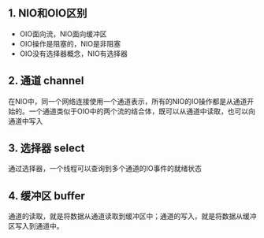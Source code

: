 ## 1. NIO和OIO区别

- OIO面向流，NIO面向缓冲区
- OIO操作是阻塞的，NIO是非阻塞
- OIO没有选择器概念，NIO有选择器

## 2. 通道 channel

在NIO中，同一个网络连接使用一个通道表示，所有的NIO的IO操作都是从通道开始的。一个通道类似于OIO中的两个流的结合体，既可以从通道中读取，也可以向通道中写入

## 3. 选择器 select

通过选择器，一个线程可以查询到多个通道的IO事件的就绪状态

## 4. 缓冲区 buffer

通道的读取，就是将数据从通道读取到缓冲区中；通道的写入，就是将数据从缓冲区写入到通道中。

